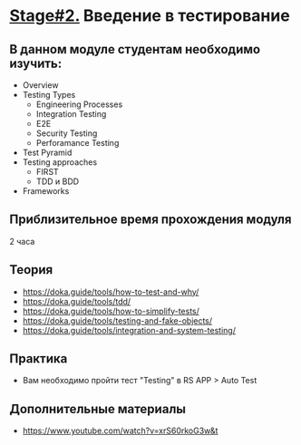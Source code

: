 # [Stage#2.](../../) Введение в тестирование 
## В данном модуле студентам необходимо изучить:
- Overview
- Testing Types	
	- Engineering Processes
	- Integration Testing
	- E2E
	- Security Testing
	- Perforamance Testing
- Test Pyramid	
- Testing approaches
    - FIRST
    - TDD и BDD
- Frameworks

## Приблизительное время прохождения модуля
2 часа

## Теория 
- https://doka.guide/tools/how-to-test-and-why/
- https://doka.guide/tools/tdd/
- https://doka.guide/tools/how-to-simplify-tests/
- https://doka.guide/tools/testing-and-fake-objects/
- https://doka.guide/tools/integration-and-system-testing/


## Практика 
- Вам необходимо пройти тест "Testing" в RS APP > Auto Test

## Дополнительные материалы
- https://www.youtube.com/watch?v=xrS60rkoG3w&t
